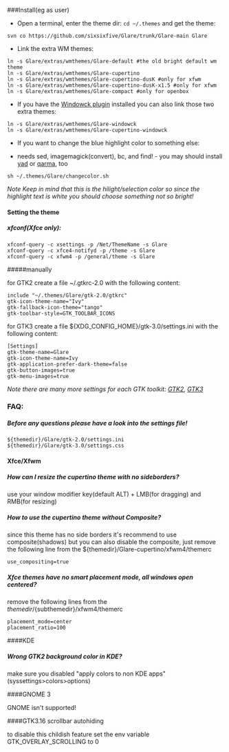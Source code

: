 ###Install(eg as user)

- Open a terminal, enter the theme dir: `cd ~/.themes` and get the theme: 

```svn co https://github.com/sixsixfive/Glare/trunk/Glare-main Glare```

- Link the extra WM themes: 

```
ln -s Glare/extras/wmthemes/Glare-default #the old bright default wm theme
ln -s Glare/extras/wmthemes/Glare-cupertino
ln -s Glare/extras/wmthemes/Glare-cupertino-dusK #only for xfwm
ln -s Glare/extras/wmthemes/Glare-cupertino-dusK-x1.5 #only for xfwm
ln -s Glare/extras/wmthemes/Glare-compact #only for openbox
```

- If you have the [Windowck plugin](http://goodies.xfce.org/projects/panel-plugins/xfce4-windowck-plugin) installed you can also link those two extra themes: 

```
ln -s Glare/extras/wmthemes/Glare-windowck
ln -s Glare/extras/wmthemes/Glare-cupertino-windowck
```
- If you want to change the blue highlight color to something else: 

 * needs sed, imagemagick(convert), bc, and find! - you may should install [yad](http://sourceforge.net/projects/yad-dialog) or [qarma](https://github.com/luebking/qarma), too

```
sh ~/.themes/Glare/changecolor.sh
```
*Note Keep in mind that this is the hilight/selection color so since the highlight text is white you should choose something not so bright!*

#### Setting the theme
##### xfconf(Xfce only):

```
xfconf-query -c xsettings -p /Net/ThemeName -s Glare
xfconf-query -c xfce4-notifyd -p /theme -s Glare
xfconf-query -c xfwm4 -p /general/theme -s Glare
```
#####manually

for GTK2 create a file ~/.gtkrc-2.0 with the following content:

```
include "~/.themes/Glare/gtk-2.0/gtkrc"
gtk-icon-theme-name="Ivy"
gtk-fallback-icon-theme="tango"
gtk-toolbar-style=GTK_TOOLBAR_ICONS
```

for GTK3 create a file ${XDG_CONFIG_HOME}/gtk-3.0/settings.ini with the following content:

```
[Settings]
gtk-theme-name=Glare
gtk-icon-theme-name=Ivy
gtk-application-prefer-dark-theme=false
gtk-button-images=true
gtk-menu-images=true
```
*Note there are many more settings for each GTK toolkit: [GTK2](https://developer.gnome.org/gtk2/stable/GtkSettings.html#GtkSettings.properties), [GTK3](https://developer.gnome.org/gtk3/stable/GtkSettings.html#GtkSettings)*

### FAQ:

##### Before any questions please have a look into the settings file!

    ${themedir}/Glare/gtk-2.0/settings.ini
    ${themedir}/Glare/gtk-3.0/settings.css

#### Xfce/Xfwm

##### How can I resize the cupertino theme with no sideborders?

use your window modifier key(default ALT) + LMB(for dragging) and RMB(for resizing)

##### How to use the cupertino theme without Composite?

since this theme has no side borders it's recommend to use composite(shadows)
but you can also disable the composite, just remove the following line from
the ${themedir}/Glare-cupertino/xfwm4/themerc

```
use_compositing=true
```
##### Xfce themes have no smart placement mode, all windows open centered?

remove the following lines from the ${themedir}/${subthemedir}/xfwm4/themerc

```
placement_mode=center
placement_ratio=100
```
####KDE

##### Wrong GTK2 background color in KDE?

make sure you disabled "apply colors to non KDE apps" (syssettings>colors>options)

####GNOME 3

GNOME isn't supported!

####GTK3.16 scrollbar autohiding

to disable this childish feature set the env variable GTK_OVERLAY_SCROLLING to 0
